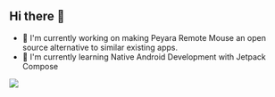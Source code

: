 ## Hi there 👋

- 🔭 I'm currently working on making Peyara Remote Mouse an open source alternative to similar existing apps.
- 🌱 I'm currently learning Native Android Development with Jetpack Compose

![](https://komarev.com/ghpvc/?username=ayonshafiul)
